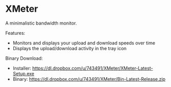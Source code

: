 XMeter
======

A minimalistic bandwidth monitor.

Features:
  * Monitors and displays your upload and download speeds over time
  * Displays the upload/download activity in the tray icon

Binary Download:
  * Installer: https://dl.dropbox.com/u/743491/XMeter/XMeter-Latest-Setup.exe
  * Binary: https://dl.dropbox.com/u/743491/XMeter/Bin-Latest-Release.zip